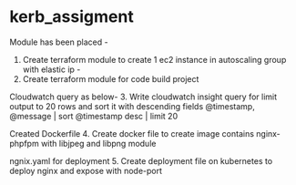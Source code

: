 # kerb_assigment

Module has been placed - 
1. Create terraform module to create 1 ec2 instance in autoscaling group with elastic ip - 
2. Create terraform module for code build project

Cloudwatch query as below-
3. Write cloudwatch insight query for limit output to 20 rows and sort it with descending
fields @timestamp, @message | sort @timestamp desc | limit 20

Created Dockerfile
4. Create docker file to create image contains nginx-phpfpm with libjpeg and libpng module

ngnix.yaml for deployment
5. Create deployment file on kubernetes to deploy nginx and expose with node-port
